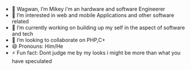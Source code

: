 - 👋 Wagwan, I’m Mikey i'm an hardware and software Engineerer 
- 👀 I’m interested in web and mobile Applications and other software related
- 🌱 I’m currently working on building up my self in the aspect of software and tech
- 💞️ I’m looking to collaborate on PHP,C+
- 😄 Pronouns: Him/He
- ⚡ Fun fact: Dont judge me by my looks i might be more than what you have speculated   

<!---
callmemufasa/callmemufasa is a ✨ special ✨ repository because its `README.md` (this file) appears on your GitHub profile.
You can click the Preview link to take a look at your changes.
--->

